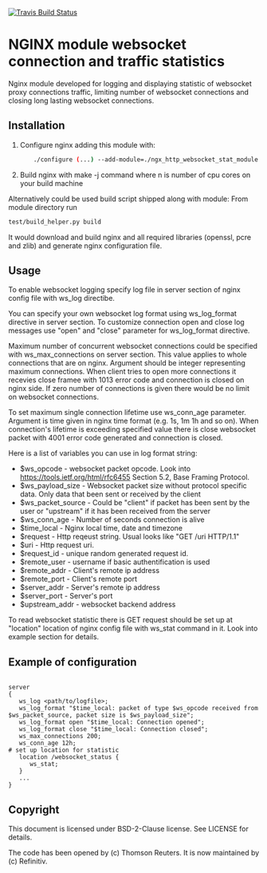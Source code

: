 [![Travis Build Status](https://travis-ci.org/refinitiv/ngx_http_websocket_stat_module.svg?branch=master)](https://travis-ci.org/refinitiv/ngx_http_websocket_stat_module.svg?branch=master)


# NGINX module websocket connection and traffic statistics

Nginx module developed for logging and displaying statistic of websocket proxy connections traffic, limiting number of websocket connections and closing long lasting websocket connections.

## Installation

   1. Configure nginx adding this module with:
   ```sh
          ./configure (...) --add-module=./ngx_http_websocket_stat_module
   ```
   2. Build nginx with make -j<n> command where n is number of cpu cores on your build machine

   Alternatively could be used build script shipped along with module:
   From module directory run
   ```sh
   test/build_helper.py build
   ```
   It would download and build nginx and all required libraries (openssl, pcre and zlib) and generate nginx configuration file.

## Usage

To enable websocket logging specify log file in server section of nginx config file with ws_log directibe.

You can specify your own websocket log format using ws_log_format directive in server section. To customize connection open and close log messages use "open" and "close" parameter for ws_log_format directive.

Maximum number of concurrent websocket connections could be specified with ws_max_connections on server section. This value applies to whole connections that are on nginx. Argument should be integer representing maximum connections. When client tries to open more connections it recevies close framee with 1013 error code and connection is closed on nginx side. If zero number of connections is given there would be no limit on websocket connections.

To set maximum single connection lifetime use ws_conn_age parameter. Argument is time given in nginx time format (e.g. 1s, 1m 1h and so on). When connection's lifetime is exceeding specified value there is close websocket packet with 4001 error code generated and connection is closed.


Here is a list of variables you can use in log format string:

 * $ws_opcode - websocket packet opcode. Look into https://tools.ietf.org/html/rfc6455 Section 5.2, Base Framing Protocol.
 * $ws_payload_size - Websocket packet size without protocol specific data. Only data that been sent or received by the client
 * $ws_packet_source - Could be "client" if packet has been sent by the user or "upstream" if it has been received from the server
 * $ws_conn_age - Number of seconds connection is alive
 * $time_local - Nginx local time, date and timezone
 * $request - Http reqeust string. Usual looks like "GET /uri HTTP/1.1"
 * $uri - Http request uri.
 * $request_id - unique random generated request id.
 * $remote_user - username if basic authentification is used
 * $remote_addr - Client's remote ip address
 * $remote_port - Client's remote port
 * $server_addr - Server's remote ip address
 * $server_port - Server's port
 * $upstream_addr - websocket backend address

To read websocket statistic there is GET request should be set up at "location" location of nginx config file with ws_stat command in it. Look into example section for details.

## Example of configuration

```

server
{
   ws_log <path/to/logfile>;
   ws_log_format "$time_local: packet of type $ws_opcode received from $ws_packet_source, packet size is $ws_payload_size";
   ws_log_format open "$time_local: Connection opened";
   ws_log_format close "$time_local: Connection closed";
   ws_max_connections 200;
   ws_conn_age 12h;
# set up location for statistic
   location /websocket_status {
      ws_stat;
   }
   ...
}

```

## Copyright

This document is licensed under BSD-2-Clause license. See LICENSE for details.

The code has been opened by (c) Thomson Reuters.
It is now maintained by (c) Refinitiv.
